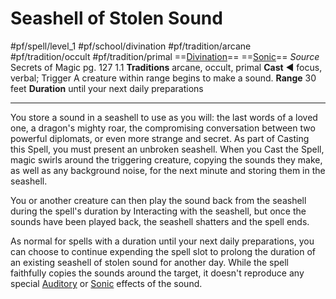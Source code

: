 # Seashell of Stolen Sound
#pf/spell/level_1 #pf/school/divination #pf/tradition/arcane #pf/tradition/occult #pf/tradition/primal
==[Divination](../../../Traits/Divination.md)== ==[Sonic](../../../Traits/Sonic.md)==
*Source* Secrets of Magic pg. 127 1.1
**Traditions** arcane, occult, primal
**Cast** ◄ focus, verbal; Trigger A creature within range begins to make a sound.
**Range** 30 feet
**Duration** until your next daily preparations

---
You store a sound in a seashell to use as you will: the last words of a loved one, a dragon's mighty roar, the compromising conversation between two powerful diplomats, or even more strange and secret. As part of Casting this Spell, you must present an unbroken seashell. When you Cast the Spell, magic swirls around the triggering creature, copying the sounds they make, as well as any background noise, for the next minute and storing them in the seashell.

You or another creature can then play the sound back from the seashell during the spell's duration by Interacting with the seashell, but once the sounds have been played back, the seashell shatters and the spell ends.

As normal for spells with a duration until your next daily preparations, you can choose to continue expending the spell slot to prolong the duration of an existing seashell of stolen sound for another day. While the spell faithfully copies the sounds around the target, it doesn't reproduce any special [Auditory](../../../Traits/Auditory.md) or [Sonic](../../../Traits/Sonic.md) effects of the sound.